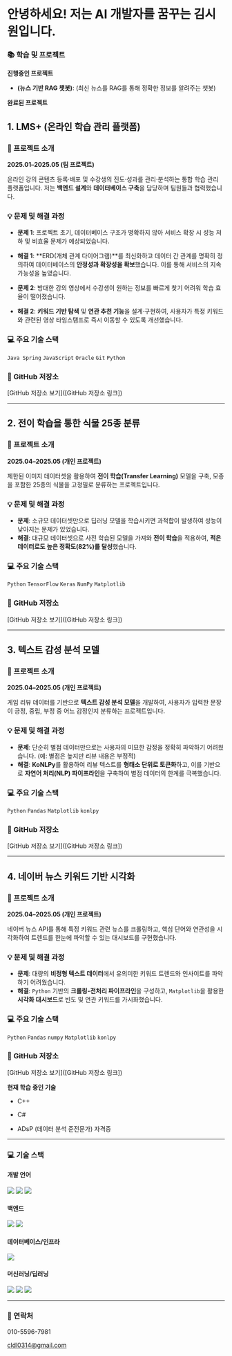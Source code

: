 # 안녕하세요! 저는 AI 개발자를 꿈꾸는 김시원입니다.

### 📚 학습 및 프로젝트
**진행중인 프로젝트**
- **(뉴스 기반 RAG 챗봇)**: (최신 뉴스를 RAG를 통해 정확한 정보를 알려주는 챗봇)

**완료된 프로젝트**

## 1. LMS+ (온라인 학습 관리 플랫폼)

### 📝 프로젝트 소개
**2025.01–2025.05 (팀 프로젝트)**

온라인 강의 콘텐츠 등록·배포 및 수강생의 진도·성과를 관리·분석하는 통합 학습 관리 플랫폼입니다. 저는 **백엔드 설계**와 **데이터베이스 구축**을 담당하며 팀원들과 협력했습니다.

### 💡 문제 및 해결 과정

- **문제 1**: 프로젝트 초기, 데이터베이스 구조가 명확하지 않아 서비스 확장 시 성능 저하 및 비효율 문제가 예상되었습니다.
- **해결 1**: **ERD(개체 관계 다이어그램)**를 최신화하고 데이터 간 관계를 명확히 정의하여 데이터베이스의 **안정성과 확장성을 확보**했습니다. 이를 통해 서비스의 지속 가능성을 높였습니다.

- **문제 2**: 방대한 강의 영상에서 수강생이 원하는 정보를 빠르게 찾기 어려워 학습 효율이 떨어졌습니다.
- **해결 2**: **키워드 기반 탐색** 및 **연관 추천 기능**을 설계·구현하여, 사용자가 특정 키워드와 관련된 영상 타임스탬프로 즉시 이동할 수 있도록 개선했습니다.

### 💻 주요 기술 스택
`Java Spring` `JavaScript` `Oracle` `Git` `Python`

### 🔗 GitHub 저장소
[GitHub 저장소 보기]([GitHub 저장소 링크])

---

## 2. 전이 학습을 통한 식물 25종 분류

### 📝 프로젝트 소개
**2025.04–2025.05 (개인 프로젝트)**

제한된 이미지 데이터셋을 활용하여 **전이 학습(Transfer Learning)** 모델을 구축, 모종을 포함한 25종의 식물을 고정밀로 분류하는 프로젝트입니다.

### 💡 문제 및 해결 과정

- **문제**: 소규모 데이터셋만으로 딥러닝 모델을 학습시키면 과적합이 발생하여 성능이 낮아지는 문제가 있었습니다.
- **해결**: 대규모 데이터셋으로 사전 학습된 모델을 가져와 **전이 학습**을 적용하여, **적은 데이터로도 높은 정확도(82%)를 달성**했습니다.

### 💻 주요 기술 스택
`Python` `TensorFlow` `Keras` `NumPy` `Matplotlib`

### 🔗 GitHub 저장소
[GitHub 저장소 보기]([GitHub 저장소 링크])

---

## 3. 텍스트 감성 분석 모델

### 📝 프로젝트 소개
**2025.04–2025.05 (개인 프로젝트)**

게임 리뷰 데이터를 기반으로 **텍스트 감성 분석 모델**을 개발하여, 사용자가 입력한 문장이 긍정, 중립, 부정 중 어느 감정인지 분류하는 프로젝트입니다.

### 💡 문제 및 해결 과정

- **문제**: 단순히 별점 데이터만으로는 사용자의 미묘한 감정을 정확히 파악하기 어려웠습니다. (예: 별점은 높지만 리뷰 내용은 부정적)
- **해결**: **KoNLPy**를 활용하여 리뷰 텍스트를 **형태소 단위로 토큰화**하고, 이를 기반으로 **자연어 처리(NLP) 파이프라인**을 구축하여 별점 데이터의 한계를 극복했습니다.

### 💻 주요 기술 스택
`Python` `Pandas` `Matplotlib` `konlpy`

### 🔗 GitHub 저장소
[GitHub 저장소 보기]([GitHub 저장소 링크])

---

## 4. 네이버 뉴스 키워드 기반 시각화

### 📝 프로젝트 소개
**2025.04–2025.05 (개인 프로젝트)**

네이버 뉴스 API를 통해 특정 키워드 관련 뉴스를 크롤링하고, 핵심 단어와 연관성을 시각화하여 트렌드를 한눈에 파악할 수 있는 대시보드를 구현했습니다.

### 💡 문제 및 해결 과정

- **문제**: 대량의 **비정형 텍스트 데이터**에서 유의미한 키워드 트렌드와 인사이트를 파악하기 어려웠습니다.
- **해결**: `Python` 기반의 **크롤링-전처리 파이프라인**을 구성하고, `Matplotlib`을 활용한 **시각화 대시보드**로 빈도 및 연관 키워드를 가시화했습니다.

### 💻 주요 기술 스택
`Python` `Pandas` `numpy` `Matplotlib` `konlpy`

### 🔗 GitHub 저장소
[GitHub 저장소 보기]([GitHub 저장소 링크])


**현재 학습 중인 기술**

- C++

- C#

- ADsP (데이터 분석 준전문가) 자격증

---

### 💻 기술 스택

<div align="left">

#### 개발 언어
  <img src="https://img.shields.io/badge/Python-3776AB?style=for-the-badge&logo=python&logoColor=white">
  <img src="https://img.shields.io/badge/Java-007396?style=for-the-badge&logo=java&logoColor=white">
  <img src="https://img.shields.io/badge/C%2B%2B-00599C?style=for-the-badge&logo=c%2B%2B&logoColor=white">

#### 백엔드
  <img src="https://img.shields.io/badge/Spring_Boot-6DB33F?style=for-the-badge&logo=springboot&logoColor=white">
  <img src="https://img.shields.io/badge/FastAPI-009688?style=for-the-badge&logo=fastapi&logoColor=white">

#### 데이터베이스/인프라
  <img src="https://img.shields.io/badge/MySQL-4479A1?style=for-the-badge&logo=mysql&logoColor=white">

#### 머신러닝/딥러닝
  <img src="https://img.shields.io/badge/TensorFlow-FF6F00?style=for-the-badge&logo=tensorflow&logoColor=white">
  <img src="https://img.shields.io/badge/Keras-D00000?style=for-the-badge&logo=keras&logoColor=white">
  <img src="https://img.shields.io/badge/NumPy-013243?style=for-the-badge&logo=numpy&logoColor=white">
  
</div>

---

### 🔗 연락처

010-5596-7981

cldl0314@gmail.com
